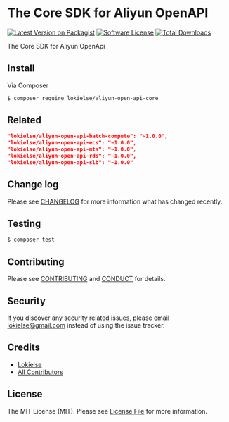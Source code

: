 The Core SDK for Aliyun OpenAPI
===============================

[![Latest Version on Packagist][ico-version]][link-packagist]
[![Software License][ico-license]](LICENSE.md)
[![Total Downloads][ico-downloads]][link-downloads]

The Core SDK for Aliyun OpenApi

## Install

Via Composer

``` bash
$ composer require lokielse/aliyun-open-api-core
```

## Related

``` json
"lokielse/aliyun-open-api-batch-compute": "~1.0.0",
"lokielse/aliyun-open-api-ecs": "~1.0.0",
"lokielse/aliyun-open-api-mts": "~1.0.0",
"lokielse/aliyun-open-api-rds": "~1.0.0",
"lokielse/aliyun-open-api-slb": "~1.0.0"
```


## Change log

Please see [CHANGELOG](CHANGELOG.md) for more information what has changed recently.

## Testing

``` bash
$ composer test
```

## Contributing

Please see [CONTRIBUTING](CONTRIBUTING.md) and [CONDUCT](CONDUCT.md) for details.

## Security

If you discover any security related issues, please email lokielse@gmail.com instead of using the issue tracker.

## Credits

- [Lokielse][link-author]
- [All Contributors][link-contributors]

## License

The MIT License (MIT). Please see [License File](LICENSE.md) for more information.

[ico-version]: https://img.shields.io/packagist/v/lokielse/aliyun-open-api-core.svg?style=flat-square
[ico-license]: https://img.shields.io/badge/license-MIT-brightgreen.svg?style=flat-square
[ico-travis]: https://img.shields.io/travis/lokielse/aliyun-open-api-core/master.svg?style=flat-square
[ico-scrutinizer]: https://img.shields.io/scrutinizer/coverage/g/lokielse/aliyun-open-api-core.svg?style=flat-square
[ico-code-quality]: https://img.shields.io/scrutinizer/g/lokielse/aliyun-open-api-core.svg?style=flat-square
[ico-downloads]: https://img.shields.io/packagist/dt/lokielse/aliyun-open-api-core.svg?style=flat-square

[link-packagist]: https://packagist.org/packages/lokielse/aliyun-open-api-core
[link-travis]: https://travis-ci.org/lokielse/aliyun-open-api-core
[link-scrutinizer]: https://scrutinizer-ci.com/g/lokielse/aliyun-open-api-core/code-structure
[link-code-quality]: https://scrutinizer-ci.com/g/lokielse/aliyun-open-api-core
[link-downloads]: https://packagist.org/packages/lokielse/aliyun-open-api-core
[link-author]: https://github.com/lokielse
[link-contributors]: ../../contributors